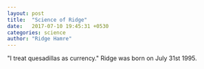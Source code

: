 ```yaml
---
layout: post
title:  "Science of Ridge"
date:   2017-07-10 19:45:31 +0530
categories: science
author: "Ridge Hamre"
---
```

"I treat quesadillas as currency." Ridge was born on July 31st 1995.
